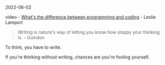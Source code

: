 2022-06-02

video - [What's the difference between programming and coding](https://www.youtube.com/watch?v=4RptzbNNoU0) - Leslie Lamport

> Writing is nature's way of letting you know how sloppy your thinking is. - Guindon

To think, you have to write.

If you're thinking without writing, chances are you're fooling yourself.

